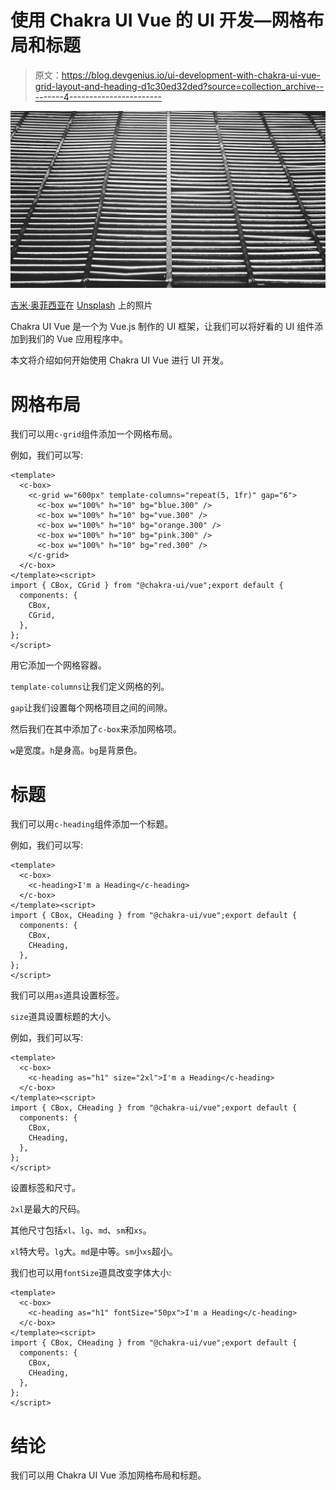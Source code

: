 # 使用 Chakra UI Vue 的 UI 开发—网格布局和标题

> 原文：<https://blog.devgenius.io/ui-development-with-chakra-ui-vue-grid-layout-and-heading-d1c30ed32ded?source=collection_archive---------4----------------------->

![](img/ba9edee8a331fca793465c84466f5efe.png)

[吉米·奥菲西亚](https://unsplash.com/@ofisia?utm_source=medium&utm_medium=referral)在 [Unsplash](https://unsplash.com?utm_source=medium&utm_medium=referral) 上的照片

Chakra UI Vue 是一个为 Vue.js 制作的 UI 框架，让我们可以将好看的 UI 组件添加到我们的 Vue 应用程序中。

本文将介绍如何开始使用 Chakra UI Vue 进行 UI 开发。

# 网格布局

我们可以用`c-grid`组件添加一个网格布局。

例如，我们可以写:

```
<template>
  <c-box>
    <c-grid w="600px" template-columns="repeat(5, 1fr)" gap="6">
      <c-box w="100%" h="10" bg="blue.300" />
      <c-box w="100%" h="10" bg="vue.300" />
      <c-box w="100%" h="10" bg="orange.300" />
      <c-box w="100%" h="10" bg="pink.300" />
      <c-box w="100%" h="10" bg="red.300" />
    </c-grid>
  </c-box>
</template><script>
import { CBox, CGrid } from "@chakra-ui/vue";export default {
  components: {
    CBox,
    CGrid,
  },
};
</script>
```

用它添加一个网格容器。

`template-columns`让我们定义网格的列。

`gap`让我们设置每个网格项目之间的间隙。

然后我们在其中添加了`c-box`来添加网格项。

`w`是宽度。`h`是身高。`bg`是背景色。

# 标题

我们可以用`c-heading`组件添加一个标题。

例如，我们可以写:

```
<template>
  <c-box>
    <c-heading>I'm a Heading</c-heading>
  </c-box>
</template><script>
import { CBox, CHeading } from "@chakra-ui/vue";export default {
  components: {
    CBox,
    CHeading,
  },
};
</script>
```

我们可以用`as`道具设置标签。

`size`道具设置标题的大小。

例如，我们可以写:

```
<template>
  <c-box>
    <c-heading as="h1" size="2xl">I'm a Heading</c-heading>
  </c-box>
</template><script>
import { CBox, CHeading } from "@chakra-ui/vue";export default {
  components: {
    CBox,
    CHeading,
  },
};
</script>
```

设置标签和尺寸。

`2xl`是最大的尺码。

其他尺寸包括`xl`、`lg`、`md`、`sm`和`xs`。

`xl`特大号。`lg`大。`md`是中等。`sm`小`xs`超小。

我们也可以用`fontSize`道具改变字体大小:

```
<template>
  <c-box>
    <c-heading as="h1" fontSize="50px">I'm a Heading</c-heading>
  </c-box>
</template><script>
import { CBox, CHeading } from "@chakra-ui/vue";export default {
  components: {
    CBox,
    CHeading,
  },
};
</script>
```

# 结论

我们可以用 Chakra UI Vue 添加网格布局和标题。